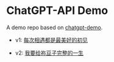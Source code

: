 # ChatGPT-API Demo

A demo repo based on [chatgpt-demo](https://github.com/ddiu8081/chatgpt-demo).

* v1: [每次相遇都是最美好的初见](https://chatdemo.zhaoyoung.me/)

* v2: [我要给祢豆子完整的一生](https://chatcat001.zhaoyoung.me/)

